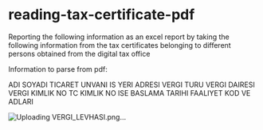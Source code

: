 # reading-tax-certificate-pdf

Reporting the following information as an excel report by taking the following information from the tax certificates belonging to different persons obtained from the digital tax office

Information to parse from pdf:

ADI SOYADI
TICARET UNVANI
IS YERI ADRESI
VERGI TURU
VERGI DAIRESI
VERGI KIMLIK NO
TC KIMLIK NO
ISE BASLAMA TARIHI
FAALIYET KOD VE ADLARI

![Uploading VERGI_LEVHASI.png…]()

